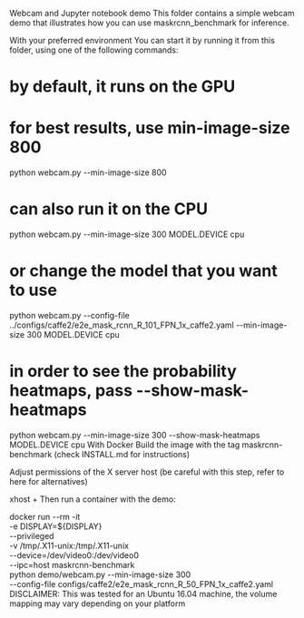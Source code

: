 

<!--
 * @version:
 * @Author:  StevenJokess https://github.com/StevenJokess
 * @Date: 2020-12-06 19:58:35
 * @LastEditors:  StevenJokess https://github.com/StevenJokess
 * @LastEditTime: 2020-12-06 19:58:36
 * @Description:
 * @TODO::
 * @Reference:https://github.com/facebookresearch/maskrcnn-benchmark/tree/master/demo
-->
Webcam and Jupyter notebook demo
This folder contains a simple webcam demo that illustrates how you can use maskrcnn_benchmark for inference.

With your preferred environment
You can start it by running it from this folder, using one of the following commands:

# by default, it runs on the GPU
# for best results, use min-image-size 800
python webcam.py --min-image-size 800
# can also run it on the CPU
python webcam.py --min-image-size 300 MODEL.DEVICE cpu
# or change the model that you want to use
python webcam.py --config-file ../configs/caffe2/e2e_mask_rcnn_R_101_FPN_1x_caffe2.yaml --min-image-size 300 MODEL.DEVICE cpu
# in order to see the probability heatmaps, pass --show-mask-heatmaps
python webcam.py --min-image-size 300 --show-mask-heatmaps MODEL.DEVICE cpu
With Docker
Build the image with the tag maskrcnn-benchmark (check INSTALL.md for instructions)

Adjust permissions of the X server host (be careful with this step, refer to here for alternatives)

xhost +
Then run a container with the demo:

docker run --rm -it \
    -e DISPLAY=${DISPLAY} \
    --privileged \
    -v /tmp/.X11-unix:/tmp/.X11-unix \
    --device=/dev/video0:/dev/video0 \
    --ipc=host maskrcnn-benchmark \
    python demo/webcam.py --min-image-size 300 \
    --config-file configs/caffe2/e2e_mask_rcnn_R_50_FPN_1x_caffe2.yaml
DISCLAIMER: This was tested for an Ubuntu 16.04 machine, the volume mapping may vary depending on your platform
